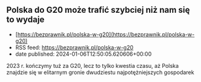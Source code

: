 ## Polska do G20 może trafić szybciej niż nam się to wydaje
 - [https://bezprawnik.pl/polska-w-g20](https://bezprawnik.pl/polska-w-g20)
 - RSS feed: https://bezprawnik.pl/polska-w-g20
 - date published: 2024-01-06T12:50:05.620606+00:00

2023 r. kończymy tuż za G20, lecz to tylko kwestia czasu, aż Polska znajdzie się w elitarnym gronie dwudziestu najpotężniejszych gospodarek


